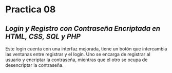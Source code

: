 # Practica 08 
## _Login y Registro con Contraseña Encriptada en HTML, CSS, SQL y PHP_
Este login cuenta con una interfaz mejorada, tiene un botón que intercambia las ventanas entre registrar y el login. Uno se encarga de registrar al usuario y encriptar la contraseña, mientras que el otro se ocupa de desencriptar la contraseña.
